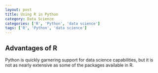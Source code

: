 ```yaml
---
layout: post
title: Using R in Python 
category: Data Science
categories: ['R', 'Python', 'data science']
tags: ['R', 'Python', 'data science']
---
```


## Advantages of R

Python is quickly garnering support for data science capabilities, but it is not as nearly extensive as some of the packages available in R. 

